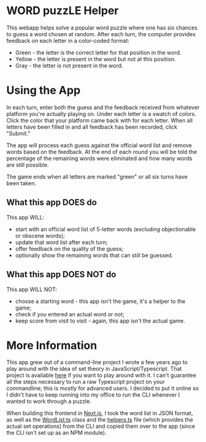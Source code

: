 # WORD puzzLE Helper

This webapp helps solve a popular word puzzle where one has six chances to guess a word chosen at random. After each turn, the computer provides feedback on each letter in a color-coded format:

- Green - the letter is the correct letter for that position in the word.
- Yellow - the letter is present in the word but not at this position.
- Gray - the letter is not present in the word.

# Using the App

In each turn, enter both the guess and the feedback received from whatever platform you're actually playing on. Under each letter is a swatch of colors. Click the color that your platform came back with for each letter. When all letters have been filled in and all feedback has been recorded, click "Submit."

The app will process each guess against the official word list and remove words based on the feedback. At the end of each round you will be told the percentage of the remaining words were eliminated and how many words are still possible.

The game ends when all letters are marked "green" or all six turns have been taken.

## What this app DOES do

This app WILL:

- start with an official word list of 5-letter words (excluding objectionable or obscene words);
- update that word list after each turn;
- offer feedback on the quality of the guess;
- optionally show the remaining words that can still be guessed.

## What this app DOES NOT do

This app WILL NOT:

- choose a starting word - this app isn't the game, it's a helper to the game;
- check if you entered an actual word or not;
- keep score from visit to visit - again, this app isn't the actual game.

# More Information

This app grew out of a command-line project I wrote a few years ago to play around with the idea of set theory in JavaScript/Typescript. That project is available [here](https://github.com/tmountjr/wordle_solver) if you want to play around with it. I can't guarantee all the steps necessary to run a raw Typescript project on your commandline; this is mostly for advanced users. I decided to put it online so I didn't have to keep running into my office to run the CLI whenever I wanted to work through a puzzle.

When building this frontend in [Next.js](https://nextjs.org), I took the word list in JSON format, as well as the [WordList.ts](https://github.com/tmountjr/wordle_solver/blob/main/WordList.ts) class and the [helpers.ts](https://github.com/tmountjr/wordle_solver/blob/main/helpers.ts) file (which provides the actual set operations) from the CLI and copied them over to the app (since the CLI isn't set up as an NPM module).
